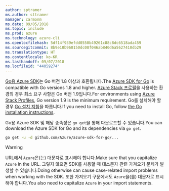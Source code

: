 ```yaml
---
author: sptramer
ms.author: sttramer
manager: carmonm
ms.date: 09/05/2018
ms.topic: include
ms.prod: azure
ms.technology: azure-cli
ms.openlocfilehash: 5df14f939efdd0550b49261c88c8dc6518ada459
ms.sourcegitcommit: 8b9e10b960150dc08f046ab840d6a5627410db29
ms.translationtype: HT
ms.contentlocale: ko-KR
ms.lasthandoff: 09/07/2018
ms.locfileid: "44059274"
---
```

<span data-ttu-id="eabed-101">[Go용 Azure SDK](https://github.com/Azure/azure-sdk-for-go)는 Go 버전 1.8 이상과 호환됩니다.</span><span class="sxs-lookup"><span data-stu-id="eabed-101">The [Azure SDK for Go](https://github.com/Azure/azure-sdk-for-go) is compatible with Go versions 1.8 and higher.</span></span> <span data-ttu-id="eabed-102">[Azure Stack 프로필](/azure/azure-stack/user/azure-stack-version-profiles-go)을 사용하는 환경의 경우 최소 요구 사항은 Go 버전 1.9입니다.</span><span class="sxs-lookup"><span data-stu-id="eabed-102">For environments using [Azure Stack Profiles](/azure/azure-stack/user/azure-stack-version-profiles-go), Go version 1.9 is the minimum requirement.</span></span>
<span data-ttu-id="eabed-103">Go를 설치해야 할 경우 [Go 설치 지침](https://golang.org/doc/install)을 따릅니다.</span><span class="sxs-lookup"><span data-stu-id="eabed-103">If you need to install Go, follow [the Go installation instructions](https://golang.org/doc/install).</span></span>

<span data-ttu-id="eabed-104">Go용 Azure SDK 및 해당 종속성은 `go get`을 통해 다운로드할 수 있습니다.</span><span class="sxs-lookup"><span data-stu-id="eabed-104">You can download the Azure SDK for Go and its dependencies via `go get`.</span></span>

```bash
go get -u -d github.com/Azure/azure-sdk-for-go/...
```

> [!WARNING]
> <span data-ttu-id="eabed-105">URL에서 `Azure`은(는) 대문자로 표시해야 합니다.</span><span class="sxs-lookup"><span data-stu-id="eabed-105">Make sure that you capitalize `Azure` in the URL.</span></span> <span data-ttu-id="eabed-106">그렇지 않으면 SDK를 사용할 때 대소문자 관련 가져오기 문제가 발생할 수 있습니다.</span><span class="sxs-lookup"><span data-stu-id="eabed-106">Doing otherwise can cause case-related import problems when working with the SDK.</span></span> <span data-ttu-id="eabed-107">또한 가져오기 구문에서도 `Azure`을(를) 대문자로 표시해야 합니다.</span><span class="sxs-lookup"><span data-stu-id="eabed-107">You also need to capitalize `Azure` in your import statements.</span></span>
